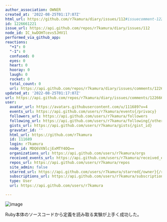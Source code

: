 ```yaml
---
author_association: OWNER
created_at: '2022-08-25T01:17:07Z'
html_url: https://github.com/r7kamura/diary/issues/112#issuecomment-1226661221
id: 1226661221
issue_url: https://api.github.com/repos/r7kamura/diary/issues/112
node_id: IC_kwDOHTcevs5JHV1l
performed_via_github_app: 
reactions:
  "+1": 0
  "-1": 0
  confused: 0
  eyes: 0
  heart: 0
  hooray: 0
  laugh: 0
  rocket: 0
  total_count: 0
  url: https://api.github.com/repos/r7kamura/diary/issues/comments/1226661221/reactions
updated_at: '2022-08-25T01:17:07Z'
url: https://api.github.com/repos/r7kamura/diary/issues/comments/1226661221
user:
  avatar_url: https://avatars.githubusercontent.com/u/111689?v=4
  events_url: https://api.github.com/users/r7kamura/events{/privacy}
  followers_url: https://api.github.com/users/r7kamura/followers
  following_url: https://api.github.com/users/r7kamura/following{/other_user}
  gists_url: https://api.github.com/users/r7kamura/gists{/gist_id}
  gravatar_id: ''
  html_url: https://github.com/r7kamura
  id: 111689
  login: r7kamura
  node_id: MDQ6VXNlcjExMTY4OQ==
  organizations_url: https://api.github.com/users/r7kamura/orgs
  received_events_url: https://api.github.com/users/r7kamura/received_events
  repos_url: https://api.github.com/users/r7kamura/repos
  site_admin: false
  starred_url: https://api.github.com/users/r7kamura/starred{/owner}{/repo}
  subscriptions_url: https://api.github.com/users/r7kamura/subscriptions
  type: User
  url: https://api.github.com/users/r7kamura

---
```

![image](https://user-images.githubusercontent.com/111689/186552121-12495059-40a3-46a5-9a6e-30e16a321bc1.png)

Ruby本体のソースコードから定義を読み取る実験が上手く成功した。
